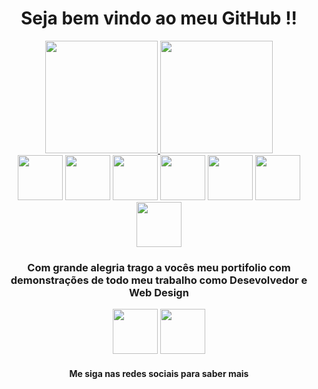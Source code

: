 <head> 
<link rel="stylesheet" href="https://cdn.jsdelivr.net/gh/devicons/devicon@v2.14.0/devicon.min.css">
</head>   
 
 <i class="devicon-html5-plain-wordmark colored"></i>
<div align="center">
    <h1> Seja bem vindo ao meu GitHub !!</h1>
</div>

<div class="container">
    <div align="center">  
        <a href="http://www.vitorcostatec.com.br/">
            <img height="180em" src="https://github-readme-stats.vercel.app/api?username=vitorcostati&show_icons=true&theme=merko&include_all_commits=true&count_private=true"/>
            <img height="180em" src="https://github-readme-stats.vercel.app/api/top-langs/?username=vitorcostati&layout=compact&langs_count=7&theme=merko"/>
        </a>
    </div>
</div>
 
<div align="center">
      <img height="72" src="https://cdn.jsdelivr.net/gh/devicons/devicon/icons/html5/html5-original-wordmark.svg" />
      <img height="72" src="https://cdn.jsdelivr.net/gh/devicons/devicon/icons/css3/css3-original-wordmark.svg" /> 
      <img height="72" src="https://cdn.jsdelivr.net/gh/devicons/devicon/icons/javascript/javascript-original.svg" /> 
      <img height="72" src="https://cdn.jsdelivr.net/gh/devicons/devicon/icons/laravel/laravel-plain-wordmark.svg" />
      <img height="72" src="https://cdn.jsdelivr.net/gh/devicons/devicon/icons/react/react-original-wordmark.svg" />
      <img height="72" src="https://cdn.jsdelivr.net/gh/devicons/devicon/icons/django/django-original.svg" />
     <img height="72" src="https://cdn.jsdelivr.net/gh/devicons/devicon/icons/vuejs/vuejs-original.svg" />
</div>

<div align="center">    
        <h3>Com grande alegria trago a vocês meu portifolio com demonstrações de todo meu trabalho como Desevolvedor e Web Design</h3>    
        <a href"https://www.facebook.com/VitorCostaTI"> <img height="72" src="https://cdn.jsdelivr.net/gh/devicons/devicon/icons/facebook/facebook-original.svg" /> </a>
        <a href"nkedin.com/in/vitor-costa-10566b22a/">  <img height="72" src="https://cdn.jsdelivr.net/gh/devicons/devicon/icons/linkedin/linkedin-original.svg" /> </a>
       <h4>  Me siga nas redes sociais para saber mais </h4>
 </div>

